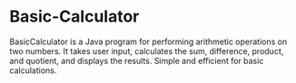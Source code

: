 # Basic-Calculator
BasicCalculator is a Java program for performing arithmetic operations on two numbers. It takes user input, calculates the sum, difference, product, and quotient, and displays the results. Simple and efficient for basic calculations.
